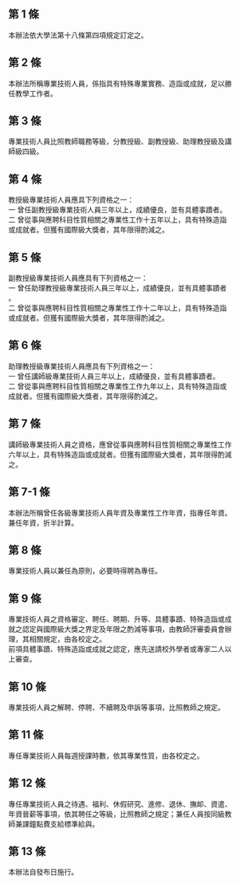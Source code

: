 第 1 條
-------
本辦法依大學法第十八條第四項規定訂定之。

第 2 條
-------
本辦法所稱專業技術人員，係指具有特殊專業實務、造詣或成就，足以勝  
任教學工作者。

第 3 條
-------
專業技術人員比照教師職務等級，分教授級、副教授級、助理教授級及講  
師級四級。

第 4 條
-------
教授級專業技術人員應具下列資格之一：  
一  曾任副教授級專業技術人員三年以上，成績優良，並有具體事蹟者。  
二  曾從事與應聘科目性質相關之專業性工作十五年以上，具有特殊造詣  
    或成就者。但獲有國際級大獎者，其年限得酌減之。

第 5 條
-------
副教授級專業技術人員應具有下列資格之一：  
一  曾任助理教授級專業技術人員三年以上，成績優良，並有具體事蹟者  
    。  
二  曾從事與應聘科目性質相關之專業性工作十二年以上，具有特殊造詣  
    或成就者。但獲有國際級大獎者，其年限得酌減之。

第 6 條
-------
助理教授級專業技術人員應具有下列資格之一：  
一  曾任講師級專業技術人員三年以上，成績優良，並有具體事蹟者。  
二  曾從事與應聘科目性質相關之專業性工作九年以上，具有特殊造詣或  
    成就者。但獲有國際級大獎者，其年限得酌減之。

第 7 條
-------
講師級專業技術人員之資格，應曾從事與應聘科目性質相關之專業性工作  
六年以上，具有特殊造詣或成就者。但獲有國際級大獎者，其年限得酌減  
之。

第 7-1 條
---------
本辦法所稱曾任各級專業技術人員年資及專業性工作年資，指專任年資。  
兼任年資，折半計算。

第 8 條
-------
專業技術人員以兼任為原則，必要時得聘為專任。

第 9 條
-------
專業技術人員之資格審定、聘任、聘期、升等、具體事蹟、特殊造詣或成  
就之認定與國際級大獎之界定及年限之酌減等事項，由教師評審委員會辦  
理，其相關規定，由各校定之。  
前項具體事蹟、特殊造詣或成就之認定，應先送請校外學者或專家二人以  
上審查。

第 10 條
--------
專業技術人員之解聘、停聘、不續聘及申訴等事項，比照教師之規定。

第 11 條
--------
專任專業技術人員每週授課時數，依其專業性質，由各校定之。

第 12 條
--------
專任專業技術人員之待遇、福利、休假研究、進修、退休、撫卹、資遣、  
年資晉薪等事項，依其聘任之等級，比照教師之規定；兼任人員按同級教  
師兼課鐘點費支給標準給與。

第 13 條
--------
本辦法自發布日施行。

